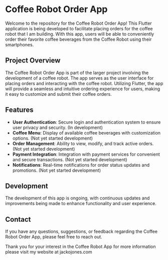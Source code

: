 # Coffee Robot Order App

Welcome to the repository for the Coffee Robot Order App! This Flutter application is being developed to facilitate placing orders for the coffee robot that I am building. With this app, users will be able to conveniently order their favorite coffee beverages from the Coffee Robot using their smartphones.

## Project Overview

The Coffee Robot Order App is part of the larger project involving the development of a coffee robot. The app serves as the user interface for placing orders and interacting with the coffee robot. Utilizing Flutter, the app will provide a seamless and intuitive ordering experience for users, making it easy to customize and submit their coffee orders.

## Features

- **User Authentication**: Secure login and authentication system to ensure user privacy and security. (In development)
- **Coffee Menu**: Display of available coffee beverages with customization options. (Not yet started development)
- **Order Management**: Ability to view, modify, and track active orders. (Not yet started development)
- **Payment Integration**: Integration with payment services for convenient and secure transactions.  (Not yet started development)
- **Notifications**: Real-time notifications for order status updates and promotions.  (Not yet started development)

## Development

The development of this app is ongoing, with continuous updates and improvements being made to enhance functionality and user experience.

## Contact

If you have any questions, suggestions, or feedback regarding the Coffee Robot Order App, please feel free to reach out.

Thank you for your interest in the Coffee Robot App for more information please visit my website at jackojones.com
